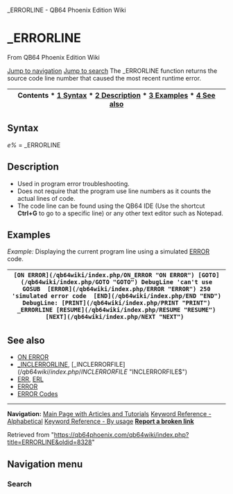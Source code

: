 


\_ERRORLINE - QB64 Phoenix Edition Wiki








# \_ERRORLINE



From QB64 Phoenix Edition Wiki



[Jump to navigation](#mw-head)
[Jump to search](#searchInput)
The \_ERRORLINE function returns the source code line number that caused the most recent runtime error.


  






| Contents * [1 Syntax](#Syntax) * [2 Description](#Description) * [3 Examples](#Examples) * [4 See also](#See_also) |
| --- |


## Syntax


*e%* = \_ERRORLINE
  




## Description


* Used in program error troubleshooting.
* Does not require that the program use line numbers as it counts the actual lines of code.
* The code line can be found using the QB64 IDE (Use the shortcut **Ctrl+G** to go to a specific line) or any other text editor such as Notepad.


  




## Examples


*Example:* Displaying the current program line using a simulated [ERROR](/qb64wiki/index.php/ERROR "ERROR") code.





| ``` [ON ERROR](/qb64wiki/index.php/ON_ERROR "ON ERROR") [GOTO](/qb64wiki/index.php/GOTO "GOTO") DebugLine 'can't use GOSUB  [ERROR](/qb64wiki/index.php/ERROR "ERROR") 250 'simulated error code  [END](/qb64wiki/index.php/END "END") DebugLine: [PRINT](/qb64wiki/index.php/PRINT "PRINT") _ERRORLINE [RESUME](/qb64wiki/index.php/RESUME "RESUME") [NEXT](/qb64wiki/index.php/NEXT "NEXT")  ``` |
| --- |


  




## See also


* [ON ERROR](/qb64wiki/index.php/ON_ERROR "ON ERROR")
* [\_INCLERRORLINE](/qb64wiki/index.php/INCLERRORLINE "INCLERRORLINE"), [\_INCLERRORFILE$](/qb64wiki/index.php/INCLERRORFILE$ "INCLERRORFILE$")
* [ERR](/qb64wiki/index.php/ERR "ERR"), [ERL](/qb64wiki/index.php/ERL "ERL")
* [ERROR](/qb64wiki/index.php/ERROR "ERROR")
* [ERROR Codes](/qb64wiki/index.php/ERROR_Codes "ERROR Codes")


  






---


**Navigation:**
[Main Page with Articles and Tutorials](/qb64wiki/index.php/Main_Page "Main Page")
[Keyword Reference - Alphabetical](/qb64wiki/index.php/Keyword_Reference_-_Alphabetical "Keyword Reference - Alphabetical")
[Keyword Reference - By usage](/qb64wiki/index.php/Keyword_Reference_-_By_usage "Keyword Reference - By usage")
**[Report a broken link](https://qb64phoenix.com/forum/showthread.php?tid=2800)**  





Retrieved from "<https://qb64phoenix.com/qb64wiki/index.php?title=ERRORLINE&oldid=8328>"




## Navigation menu








### Search






















